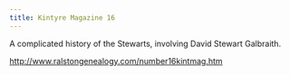 ```yaml
---
title: Kintyre Magazine 16
---
```


A complicated history of the Stewarts, involving David Stewart Galbraith.

http://www.ralstongenealogy.com/number16kintmag.htm
